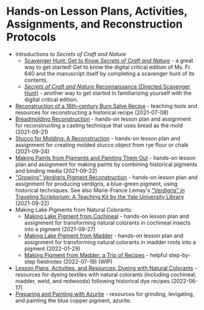 # Hands-on Lesson Plans, Activities, Assignments, and Reconstruction Protocols
- Introductions to *Secrets of Craft and Nature*
     - [Scavenger Hunt: Get to Know *Secrets of Craft and Nature*](scavenger-hunt_secrets-of-craft.md) - a great way to get started! Get to know the digital critical edition of Ms. Fr. 640 and the manuscript itself by completing a scavenger hunt of its contents.
     - [*Secrets of Craft and Nature* Reconnaissance (Directed Scavenger Hunt)](scavenger-hunt-2.md) - another way to get started in familiarizing yourself with the digital critical edition. 
- [Reconstruction of a 16th-century Burn Salve Recipe](burnsalve.md) - teaching tools and resources for reconstructing a historical recipe (2021-07-08)
- [Breadmolding Reconstruction](breadmolding-assignment.md) - hands-on lesson plan and assignment for reconstructing a casting technique that uses bread as the mold (2021-09-21)
- [Stucco for Molding: A Reconstruction](stucco-assignment.md) - hands-on lesson plan and assignment for creating molded stucco object from rye flour or chalk (2021-09-24)
- [Making Paints from Pigments and Painting Them Out](painting-assignment.md) - hands-on lesson plan and assignment for making paints by combining historical pigments and binding media (2021-09-22)
- ["Growing" Verdigris Pigment Reconstruction](verdigris-assignment.md) - hands-on lesson plan and assignment for producing verdigris, a blue-green pigment, using historical techniques. See also Marie-France Lemay's [“Verdigris” in Traveling Scriptorium: A Teaching Kit by the Yale University Library](https://travelingscriptorium.com/2013/01/17/verdigris/) (2021-09-22)
- Making Lake Pigments from Natural Colorants:
     - [Making Lake Pigment from Cochineal](pigment-cochineal-lake_assignment.md) - hands-on lesson plan and assignment for transforming natural colorants in cochineal insects into a pigment (2021-09-27)
     - [Making Lake Pigment from Madder](pigment-madder-lake_assignment.md) - hands-on lesson plan and assignment for transforming natural colorants in madder roots into a pigment (2022-01-29)
     - [Making Pigment from Madder: a Trio of Recipes](sp22_fld_rosenkranz_naomi_madder-lake-trio.md) - helpful step-by-step fieldnotes  (2022-07-19) (WIP)
- [Lesson Plans, Activities, and Resources: Dyeing with Natural Colorants](dyes-assignment.md) - resources for dyeing textiles with natural colorants (including cochineal, madder, weld, and redwoods) following historical dye recipes (2022-06-17)
- [Preparing and Painting with Azurite](azurite-assignment.md) - resources for grinding, levigating, and painting the blue copper pigment, azurite.
